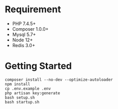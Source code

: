 # Requirement
- PHP 7.4.5+
- Composer 1.0.0+
- Mysql 5.7+
- Node 12+
- Redis 3.0+

# Getting Started
    composer install --no-dev --optimize-autoloader
    npm install
    cp .env.example .env
    php artisan key:generate
    bash setup.sh
    bash startup.sh
